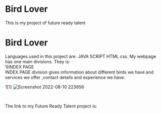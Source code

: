 

  # Bird Lover
  This is my project of future ready talent
  <h1>Bird Lover</h1>
  Languages used in this project are:
  JAVA SCRIPT
  HTML
  css.
  My webpage has one main divisions.
  They is:
 <br>
 1)INDEX PAGE
 <br>
 INDEX PAGE division gives information about different birds we have and services we offer ,contact details and experience we have.
 <br>






 1[1] ![Screenshot 2022-08-10 223656](https://user-images.githubusercontent.com/110168203/183975278-d25702ae-539d-428f-a634-985ee2ce1a1a.jpeg)






  <br>




  The link to my Future Ready Talent project is:
